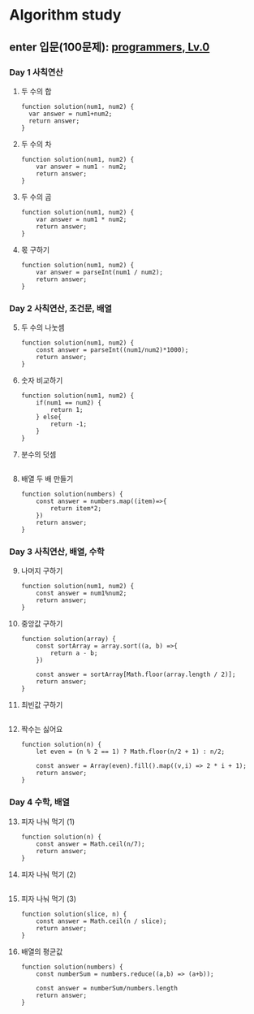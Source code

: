 # Algorithm study
## enter 입문(100문제): [programmers, Lv.0](https://school.programmers.co.kr/learn/challenges/beginner?order=acceptance_desc&languages=javascript)

### Day 1 사칙연산
1. 두 수의 합
    ```
    function solution(num1, num2) {
      var answer = num1+num2;
      return answer;
    }
    ```
2. 두 수의 차
    ```
    function solution(num1, num2) {
        var answer = num1 - num2;
        return answer;
    }
    ```
3. 두 수의 곱
    ```
    function solution(num1, num2) {
        var answer = num1 * num2;
        return answer;
    }
    ```
4. 몫 구하기
    ```
    function solution(num1, num2) {
        var answer = parseInt(num1 / num2);
        return answer;
    }
    ```

### Day 2 사칙연산, 조건문, 배열
5. 두 수의 나눗셈
    ```
    function solution(num1, num2) {
        const answer = parseInt((num1/num2)*1000);
        return answer;
    }
    ```
6. 숫자 비교하기
    ```
    function solution(num1, num2) {
        if(num1 == num2) {
            return 1;
        } else{
            return -1;
        }
    }
    ```
7. 분수의 덧셈
    ```

    ```
8. 배열 두 배 만들기
    ```
    function solution(numbers) {
        const answer = numbers.map((item)=>{
            return item*2;
        })
        return answer;
    }
    ```

### Day 3 사칙연산, 배열, 수학
9. 나머지 구하기
    ```
    function solution(num1, num2) {
        const answer = num1%num2;
        return answer;
    }
    ```
10. 중앙값 구하기
    ```
    function solution(array) {
        const sortArray = array.sort((a, b) =>{
            return a - b;
        })

        const answer = sortArray[Math.floor(array.length / 2)];
        return answer;
    }
    ```
11. 최빈값 구하기
    ```

    ```
12. 짝수는 싫어요
    ```
    function solution(n) {
        let even = (n % 2 == 1) ? Math.floor(n/2 + 1) : n/2;

        const answer = Array(even).fill().map((v,i) => 2 * i + 1);
        return answer;
    }
    ```

### Day 4 수학, 배열
13. 피자 나눠 먹기 (1)
    ```
    function solution(n) {
        const answer = Math.ceil(n/7);
        return answer;
    }
    ```
14. 피자 나눠 먹기 (2)
    ```

    ```
15. 피자 나눠 먹기 (3)
    ```
    function solution(slice, n) {
        const answer = Math.ceil(n / slice);
        return answer;
    }
    ```
16. 배열의 평균값
    ```
    function solution(numbers) {
        const numberSum = numbers.reduce((a,b) => (a+b));

        const answer = numberSum/numbers.length
        return answer;
    }
    ```